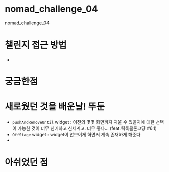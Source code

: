 # nomad_challenge_04
nomad_challenge_04


#  챌린지 접근 방법
- 

# 궁금한점 

# 새로웠던 것을 배운날! 뚜둔
- `pushAndRemoveUntil` widget : 이전의 몇몇 화면까지 지울 수 있을지에 대한 선택이 가능한 것이 너무 신기하고 신세계고. 너무 좋다... (feat.틱톡클론코딩 #6.1)
- `OffStage` widget : widget이 안보이게 하면서 계속 존재하게 해준다
- 

# 아쉬었던 점